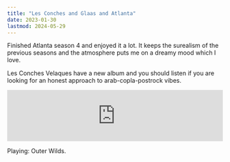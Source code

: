 ```yaml
---
title: "Les Conches and Glaas and Atlanta"
date: 2023-01-30
lastmod: 2024-05-29
---
```


Finished Atlanta season 4 and enjoyed it a lot. It keeps the surealism of the previous seasons and the atmosphere puts me on a dreamy mood which I love.

Les Conches Velaques have a new album and you should listen if you are looking for an honest approach to arab-copla-postrock vibes.

<div style="display: flex; justify-content: center;">
<iframe style="border: 0; width: 700px; height: 120px;" src="https://bandcamp.com/EmbeddedPlayer/album=2672090613/size=large/bgcol=ffffff/linkcol=0687f5/tracklist=false/artwork=small/transparent=true/" seamless><a href="https://lesconchesvelasques.bandcamp.com/album/sitio-y-lacer-a-lp">sitio y lacería - lp by les conches velasques</a></iframe>
</div>

Playing: Outer Wilds.